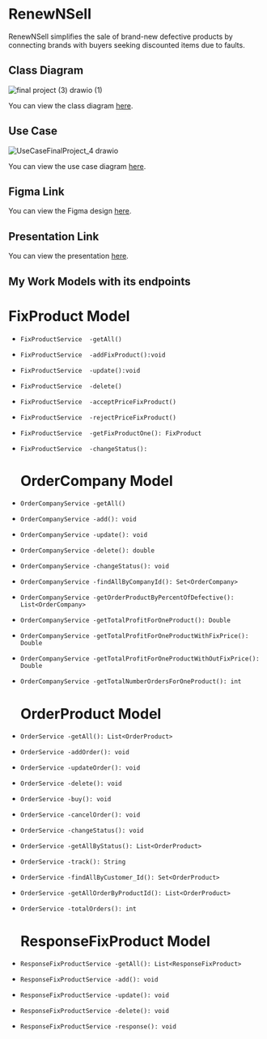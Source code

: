 # RenewNSell

RenewNSell simplifies the sale of brand-new defective products by connecting brands with buyers seeking discounted items due to faults.

## Class Diagram
![final project (3) drawio (1)](https://github.com/mmyh147/RenewNSell/assets/61750916/74e21d67-9b27-47cf-8486-78bdd1fc397a)

You can view the class diagram [here](https://drive.google.com/file/d/1adlykwsfluoi3I7ytIo0cnQk8RGOMHAK/view?usp=drivesdk).

## Use Case

![UseCaseFinalProject_4 drawio](https://github.com/Ghaliahsalman95/RenewNSell-/assets/159685763/04009fd4-c1b0-4dfc-ab53-39a7ad592cb7)


You can view the use case diagram [here](link_to_use_case).

## Figma Link

You can view the Figma design [here](https://www.figma.com/file/UCHM3h9HjDvOea3peiIJvg/Untitled?type=design&mode=design&t=kRawrEPgMJYnhvna-0).

## Presentation Link

You can view the presentation [here](https://www.canva.com/design/DAGEipSxZN0/646HXCCE4gTsssZVUNkWrw/edit?utm_content=DAGEipSxZN0&utm_campaign=designshare&utm_medium=link2&utm_source=sharebutton).

## My Work Models with its endpoints

  # FixProduct Model
  
- `FixProductService  -getAll()`
- `FixProductService  -addFixProduct():void`
- `FixProductService  -update():void`
- `FixProductService  -delete()`

- `FixProductService  -acceptPriceFixProduct()`
- `FixProductService  -rejectPriceFixProduct()`
- `FixProductService  -getFixProductOne(): FixProduct`
- `FixProductService  -changeStatus():`

  
  # OrderCompany Model
  
- `OrderCompanyService -getAll()`
- `OrderCompanyService -add(): void`
- `OrderCompanyService -update(): void`
- `OrderCompanyService -delete(): double`
  
- `OrderCompanyService -changeStatus(): void`
- `OrderCompanyService -findAllByCompanyId(): Set<OrderCompany>`
- `OrderCompanyService -getOrderProductByPercentOfDefective(): List<OrderCompany>`
- `OrderCompanyService -getTotalProfitForOneProduct(): Double`
- `OrderCompanyService -getTotalProfitForOneProductWithFixPrice(): Double`
- `OrderCompanyService -getTotalProfitForOneProductWithOutFixPrice(): Double`
- `OrderCompanyService -getTotalNumberOrdersForOneProduct(): int`
  

  # OrderProduct Model
  
- `OrderService -getAll(): List<OrderProduct>`
- `OrderService -addOrder(): void`
- `OrderService -updateOrder(): void`
- `OrderService -delete(): void`
  
- `OrderService -buy(): void`
- `OrderService -cancelOrder(): void`
- `OrderService -changeStatus(): void`
- `OrderService -getAllByStatus(): List<OrderProduct>`
- `OrderService -track(): String`
- `OrderService -findAllByCustomer_Id(): Set<OrderProduct>`
- `OrderService -getAllOrderByProductId(): List<OrderProduct>`
- `OrderService -totalOrders(): int`

    # ResponseFixProduct Model
  
- `ResponseFixProductService -getAll(): List<ResponseFixProduct>`
- `ResponseFixProductService -add(): void`
- `ResponseFixProductService -update(): void`
- `ResponseFixProductService -delete(): void`
- `ResponseFixProductService -response(): void`


